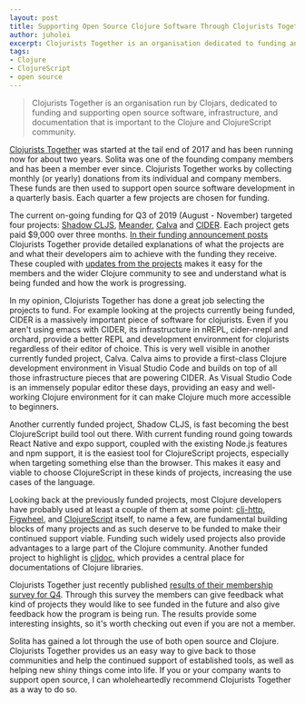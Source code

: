 ```yaml
---
layout: post
title: Supporting Open Source Clojure Software Through Clojurists Together
author: juholei
excerpt: Clojurists Together is an organisation dedicated to funding and supporting Clojure open source software. Here's how it works and what our experience as a member has been like.
tags:
- Clojure
- ClojureScript
- open source
---
```


> Clojurists Together is an organisation run by Clojars, dedicated to funding and supporting open source software, infrastructure, and documentation that is important to the Clojure and ClojureScript community.

[Clojurists Together](https://www.clojuriststogether.org) was started at the tail end of 2017 and has been running now for about two years. Solita was one of the founding company members and has been a member ever since. Clojurists Together works by collecting monthly (or yearly) donations from its individual and company members. These funds are then used to support open source software development in a quarterly basis. Each quarter a few projects are chosen for funding.

The current on-going funding for Q3 of 2019 (August - November) targeted four projects: [Shadow CLJS](http://shadow-cljs.org/), [Meander](https://github.com/noprompt/meander), [Calva](https://github.com/BetterThanTomorrow/calva) and [CIDER](https://cider.mx/). Each project gets paid $9,000 over three months. [In their funding announcement posts](https://www.clojuriststogether.org/news/q3-2019-funding-announcement/) Clojurists Together provide detailed explanations of what the projects are and what their developers aim to achieve with the funding they receive. These coupled with [updates from the projects](https://www.clojuriststogether.org/news/august-2019-monthly-update/) makes it easy for the members and the wider Clojure community to see and understand what is being funded and how the work is progressing.

In my opinion, Clojurists Together has done a great job selecting the projects to fund. For example looking at the projects currently being funded, CIDER is a massively important piece of software for clojurists. Even if you aren't using emacs with CIDER, its infrastructure in nREPL, cider-nrepl and orchard, provide a better REPL and development environment for clojurists regardless of their editor of choice. This is very well visible in another currently funded project, Calva. Calva aims to provide a first-class Clojure development environment in Visual Studio Code and builds on top of all those infrastructure pieces that are powering CIDER. As Visual Studio Code is an immensely popular editor these days, providing an easy and well-working Clojure environment for it can make Clojure much more accessible to beginners.

Another currently funded project, Shadow CLJS, is fast becoming the best ClojureScript build tool out there. With current funding round going towards React Native and expo support, coupled with the existing Node.js features and npm support, it is the easiest tool for ClojureScript projects, especially when targeting something else than the browser. This makes it easy and viable to choose ClojureScript in these kinds of projects, increasing the use cases of the language.

Looking back at the previously funded projects, most Clojure developers have probably used at least a couple of them at some point: [clj-http](https://github.com/dakrone/clj-http), [Figwheel](https://figwheel.org), and  [ClojureScript](https://clojurescript.org) itself, to name a few, are fundamental building blocks of many projects and as such deserve to be funded to make their continued support viable. Funding such widely used projects also provide advantages to a large part of the Clojure community. Another funded project to highlight is [cljdoc](https://cljdoc.org), which provides a central place for documentations of Clojure libraries.

Clojurists Together just recently published [results of their membership survey for Q4](https://www.clojuriststogether.org/news/q4-2019-survey-results/). Through this survey the members can give feedback what kind of projects they would like to see funded in the future and also give feedback how the program is being run. The results provide some interesting insights, so it's worth checking out even if you are not a member.

Solita has gained a lot through the use of both open source and Clojure. Clojurists Together provides us an easy way to give back to those communities and help the continued support of established tools, as well as helping new shiny things come into life. If you or your company wants to support open source, I can wholeheartedly recommend Clojurists Together as a way to do so.